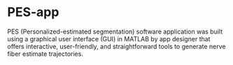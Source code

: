 # PES-app
PES (Personalized-estimated segmentation) software application was built using a graphical user interface (GUI) in MATLAB by app designer that offers interactive, user-friendly, and straightforward tools to generate nerve fiber estimate trajectories.
